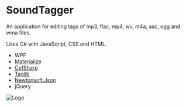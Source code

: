 # SoundTagger
An application for editing tags of mp3, flac, mp4, wv, m4a, aac, ogg and wma files.

Uses C# with JavaScript, CSS and HTML.

* WPF
* [Materialize](https://github.com/Dogfalo/materialize)
* [CefSharp](https://github.com/cefsharp/CefSharp)
* [Taglib](https://github.com/taglib/taglib)
* [Newtonsoft.Json](https://github.com/JamesNK/Newtonsoft.Json)
* jQuery

![Logo](http://philvr.com/Projects/SoundTagger/logo.png)
